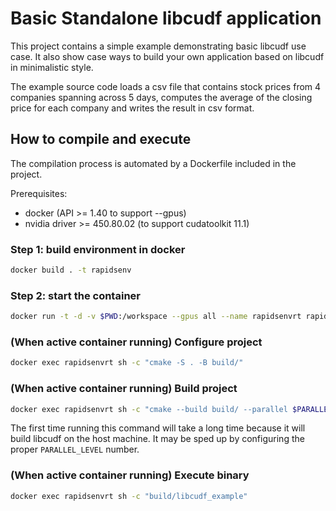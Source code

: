 # Basic Standalone libcudf application

This project contains a simple example demonstrating basic libcudf use case. It
also show case ways to build your own application based on libcudf in
minimalistic style.

The example source code loads a csv file that contains stock prices from 4
companies spanning across 5 days, computes the average of the closing price
for each company and writes the result in csv format.

## How to compile and execute

The compilation process is automated by a Dockerfile included in the project.

Prerequisites:
- docker (API >= 1.40 to support --gpus)
- nvidia driver >= 450.80.02 (to support cudatoolkit 11.1)

### Step 1: build environment in docker
```bash
docker build . -t rapidsenv
```

### Step 2: start the container
```bash
docker run -t -d -v $PWD:/workspace --gpus all --name rapidsenvrt rapidsenv
```

### (When active container running) Configure project
```bash
docker exec rapidsenvrt sh -c "cmake -S . -B build/"
```

### (When active container running) Build project
```bash
docker exec rapidsenvrt sh -c "cmake --build build/ --parallel $PARALLEL_LEVEL"
```
The first time running this command will take a long time because it will build
libcudf on the host machine. It may be sped up by configuring the proper
`PARALLEL_LEVEL` number.

### (When active container running) Execute binary
```bash
docker exec rapidsenvrt sh -c "build/libcudf_example"
```
